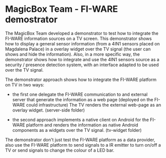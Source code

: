 MagicBox Team - FI-WARE demostrator
===================================

The MagicBox Team developed a demonstrator to test how to integrate
the FI-WARE information sources on a TV screen. This demonstrator
shows how to display a general sensor information (from a 4IN1 sensors
placed on Magdalena Palace) in a overlay widget over the TV signal
(the user can shows and hide the information). Also, in a more
specific way, the demonstrator shows how to integrate and use the 4IN1
sensors source as a security / presence detection system, with an
interface adapted to be used over the TV signal.

The demonstrator approach shows how to integrate the FI-WARE platform
on TV in two ways:

 - the first one delegate the FI-WARE communication to and external
   server that generate the information as a web page (deployed on the
   FI-WARE could infrastructure) The TV renders the external web-page as
   an overlay widget. (server-side folder)

 - the second approach implements a native client on Android for the
   FI-WARE platform and renders the information as native Android
   components as a widgets over the TV signal. (tv-widget folder)

The demonstrator don't just test the FI-WARE platform as a data
provider, also use the FI-WARE platform to send signals to a IR
emitter to turn on/off a TV or send signals to change the colour of a
LED bar.
